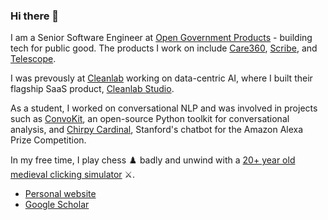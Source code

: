 ### Hi there 👋

I am a Senior Software Engineer at [Open Government Products](https://www.open.gov.sg/) - building tech for public good. The products I work on include [Care360](https://products.open.gov.sg/care360), [Scribe](https://hack.gov.sg/hack-for-public-good-2024/2024-projects/scribe/), and [Telescope](https://telescope.gov.sg).

I was prevously at [Cleanlab](https://cleanlab.ai/) working on data-centric AI, where I built their flagship SaaS product, [Cleanlab Studio](https://app.cleanlab.ai).

As a student, I worked on conversational NLP and was involved in projects such as [ConvoKit](https://github.com/CornellNLP/ConvoKit), an open-source Python toolkit for conversational analysis, and [Chirpy Cardinal](https://stanfordnlp.github.io/chirpycardinal/), Stanford's chatbot for the Amazon Alexa Prize Competition. 

In my free time, I play chess ♟️ badly and unwind with a [20+ year old medieval clicking simulator](https://www.reddit.com/r/2007scape/comments/egbkjc/mfw_people_ask_me_why_i_still_play_a_medieval/) ⚔️.
- [Personal website](https://calebchiam.com/)
- [Google Scholar](https://scholar.google.com/citations?hl=en&user=V7-ihEAAAAAJ)
